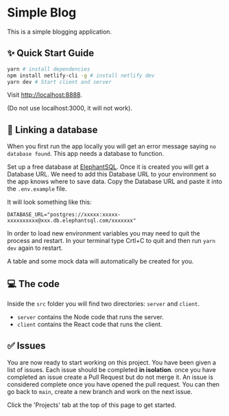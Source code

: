 # Simple Blog

This is a simple blogging application.

## ✨ Quick Start Guide

```bash
yarn # install dependencies
npm install netlify-cli -g # install netlify dev
yarn dev # Start client and server
```

Visit [http://localhost:8888](http://localhost:8888).

(Do not use localhost:3000, it will not work).

## 🔗 Linking a database

When you first run the app locally you will get an error message saying `no database found`. This app needs a database to function.

Set up a free database at [ElephantSQL](https://www.elephantsql.com). Once it is created you will get a Database URL. We need to add this Database URL to your environment so the app knows where to save data. Copy the Database URL and paste it into the `.env.example` file.

It will look something like this:

```
DATABASE_URL="postgres://xxxxx:xxxxx-xxxxxxxxxx@xxx.db.elephantsql.com/xxxxxxx"
```

In order to load new environment variables you may need to quit the process and restart. In your terminal type Crtl+C to quit and then run `yarn dev` again to restart.

A table and some mock data will automatically be created for you.

## 💻 The code

Inside the `src` folder you will find two directories: `server` and `client`.

- `server` contains the Node code that runs the server.
- `client` contains the React code that runs the client.

## ✅ Issues

You are now ready to start working on this project. You have been given a list of issues. Each issue should be completed **in isolation**. once you have completed an issue create a Pull Request but do not merge it. An issue is considered complete once you have opened the pull request. You can then go back to `main`, create a new branch and work on the next issue.

Click the 'Projects' tab at the top of this page to get started.
